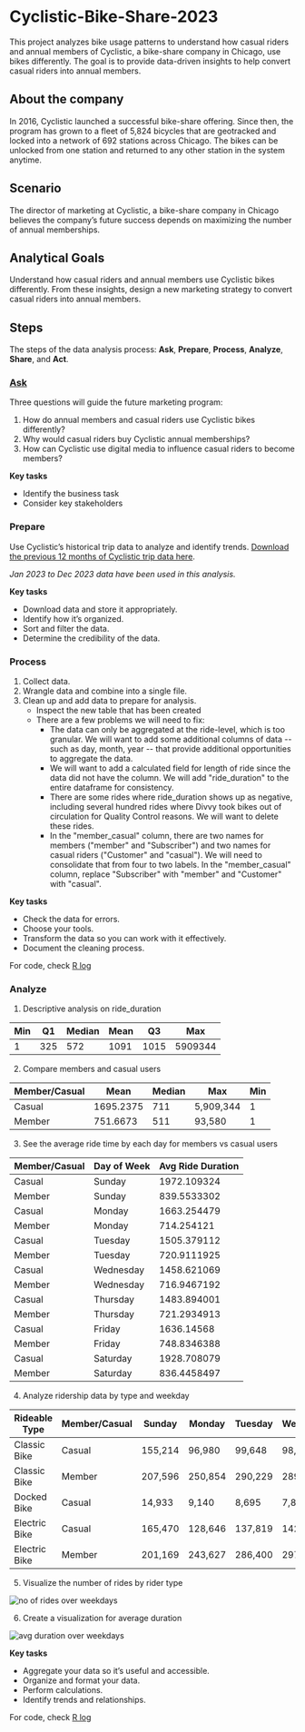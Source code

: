 # Cyclistic-Bike-Share-2023
This project analyzes bike usage patterns to understand how casual riders and annual members of Cyclistic, a bike-share company in Chicago, use bikes differently. The goal is to provide data-driven insights to help convert casual riders into annual members.

## About the company
In 2016, Cyclistic launched a successful bike-share offering. Since then, the program has grown to a fleet of 5,824 bicycles that are geotracked and locked into a network of 692 stations across Chicago. The bikes can be unlocked from one station and returned to any other station in the system anytime.

## Scenario
The director of marketing at Cyclistic, a bike-share company in Chicago believes the company’s future success depends on maximizing the number of annual memberships.

## Analytical Goals
Understand how casual riders and annual members use Cyclistic bikes differently. From these insights, design a new marketing strategy to convert casual riders into annual members.

## Steps
The steps of the data analysis process: **Ask**, **Prepare**, **Process**, **Analyze**, **Share**, and **Act**.

### <ins>Ask</ins>
Three questions will guide the future marketing program:
1. How do annual members and casual riders use Cyclistic bikes differently?
2. Why would casual riders buy Cyclistic annual memberships?
3. How can Cyclistic use digital media to influence casual riders to become members?

**Key tasks**
* Identify the business task
* Consider key stakeholders

### Prepare
Use Cyclistic’s historical trip data to analyze and identify trends. [Download the previous 12 months of Cyclistic trip data here](https://divvy-tripdata.s3.amazonaws.com/index.html).

*Jan 2023 to Dec 2023 data have been used in this analysis.*

**Key tasks**
* Download data and store it appropriately.
* Identify how it’s organized.
* Sort and filter the data.
* Determine the credibility of the data.

### Process
1. Collect data.
2. Wrangle data and combine into a single file.
3. Clean up and add data to prepare for analysis.
    * Inspect the new table that has been created
    * There are a few problems we will need to fix:
      - The data can only be aggregated at the ride-level, which is too granular. We will want to add some additional columns of data -- such as day, month, year -- that provide additional opportunities to aggregate the data.
      - We will want to add a calculated field for length of ride since the data did not have the column. We will add "ride_duration" to the entire dataframe for consistency.
      - There are some rides where ride_duration shows up as negative, including several hundred rides where Divvy took bikes out of circulation for Quality Control reasons. We will want to delete these rides.
      - In the "member_casual" column, there are two names for members ("member" and "Subscriber") and two names for casual riders ("Customer" and "casual"). We will need to consolidate that from four to two labels. In the "member_casual" column, replace "Subscriber" with "member" and "Customer" with "casual".

**Key tasks**
* Check the data for errors.
* Choose your tools.
* Transform the data so you can work with it effectively.
* Document the cleaning process.

For code, check [R log](https://github.com/04vaishnavi28/Cyclistic-Bike-Share-2023/blob/main/R%20log.txt)

### Analyze
1. Descriptive analysis on ride_duration

| Min | Q1  | Median | Mean | Q3  | Max     |
| --- | --- | ------ | ---- | --- | ------- |
| 1   | 325 | 572    | 1091 | 1015| 5909344 |

2. Compare members and casual users

| Member/Casual | Mean     | Median | Max      | Min |
| ------------- | -------- | ------ | -------- | --- |
| Casual        | 1695.2375| 711    | 5,909,344| 1   |
| Member        | 751.6673 | 511    | 93,580   | 1   |

3. See the average ride time by each day for members vs casual users

| Member/Casual | Day of Week | Avg Ride Duration |
| ------------- | ----------- | ----------------- |
| Casual        | Sunday      | 1972.109324       |
| Member        | Sunday      | 839.5533302       |
| Casual        | Monday      | 1663.254479       |
| Member        | Monday      | 714.254121        |
| Casual        | Tuesday     | 1505.379112       |
| Member        | Tuesday     | 720.9111925       |
| Casual        | Wednesday   | 1458.621069       |
| Member        | Wednesday   | 716.9467192       |
| Casual        | Thursday    | 1483.894001       |
| Member        | Thursday    | 721.2934913       |
| Casual        | Friday      | 1636.14568        |
| Member        | Friday      | 748.8346388       |
| Casual        | Saturday    | 1928.708079       |
| Member        | Saturday    | 836.4458497       |

4. Analyze ridership data by type and weekday

| Rideable Type | Member/Casual | Sunday  | Monday  | Tuesday  | Wednesday | Thursday | Friday  | Saturday |
| ------------- | ------------- | ------- | ------- | -------- | --------- | -------- | ------- | -------- |
| Classic Bike  | Casual        | 155,214 | 96,980  | 99,648   | 98,618    | 107,945  | 127,753 | 190,647  |
| Classic Bike  | Member        | 207,596 | 250,854 | 290,229  | 289,138   | 288,459  | 256,942 | 235,808  |
| Docked Bike   | Casual        | 14,933  | 9,140   | 8,695    | 7,870     | 8,913    | 11,450  | 17,286   |
| Electric Bike | Casual        | 165,470 | 128,646 | 137,819  | 142,605   | 153,682  | 172,632 | 202,675  |
| Electric Bike | Member        | 201,169 | 243,627 | 286,400  | 297,227   | 301,027  | 274,561 | 236,950  |

5. Visualize the number of rides by rider type

![no  of rides over weekdays](https://github.com/user-attachments/assets/3c322610-ccca-4452-ab0c-0c2d43157949)


6. Create a visualization for average duration

![avg  duration over weekdays](https://github.com/user-attachments/assets/9745e15f-dd43-4ef5-82a5-ea0fec499b77)


**Key tasks**
* Aggregate your data so it’s useful and accessible.
* Organize and format your data.
* Perform calculations.
* Identify trends and relationships.

For code, check [R log](https://github.com/04vaishnavi28/Cyclistic-Bike-Share-2023/blob/main/R%20log.txt)
